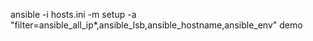 ansible -i hosts.ini -m setup -a "filter=ansible_all_ip*,ansible_lsb,ansible_hostname,ansible_env" demo 